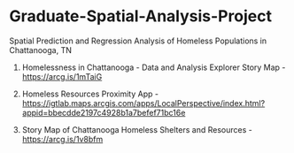 # Graduate-Spatial-Analysis-Project
Spatial Prediction and Regression Analysis of Homeless Populations in Chattanooga, TN

1.	Homelessness in Chattanooga - Data and Analysis Explorer Story Map - https://arcg.is/1mTaiG

2.	Homeless Resources Proximity App - https://igtlab.maps.arcgis.com/apps/LocalPerspective/index.html?appid=bbecdde2197c4928b1a7befef71bc16e

3.	Story Map of Chattanooga Homeless Shelters and Resources - https://arcg.is/1v8bfm


